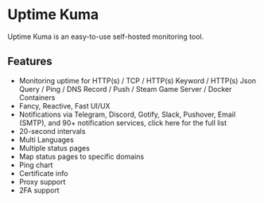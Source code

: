# Uptime Kuma
Uptime Kuma is an easy-to-use self-hosted monitoring tool.

## Features
- Monitoring uptime for HTTP(s) / TCP / HTTP(s) Keyword / HTTP(s) Json Query / Ping / DNS Record / Push / Steam Game Server / Docker Containers
- Fancy, Reactive, Fast UI/UX
- Notifications via Telegram, Discord, Gotify, Slack, Pushover, Email (SMTP), and 90+ notification services, click here for the full list
- 20-second intervals
- Multi Languages
- Multiple status pages
- Map status pages to specific domains
- Ping chart
- Certificate info
- Proxy support
- 2FA support